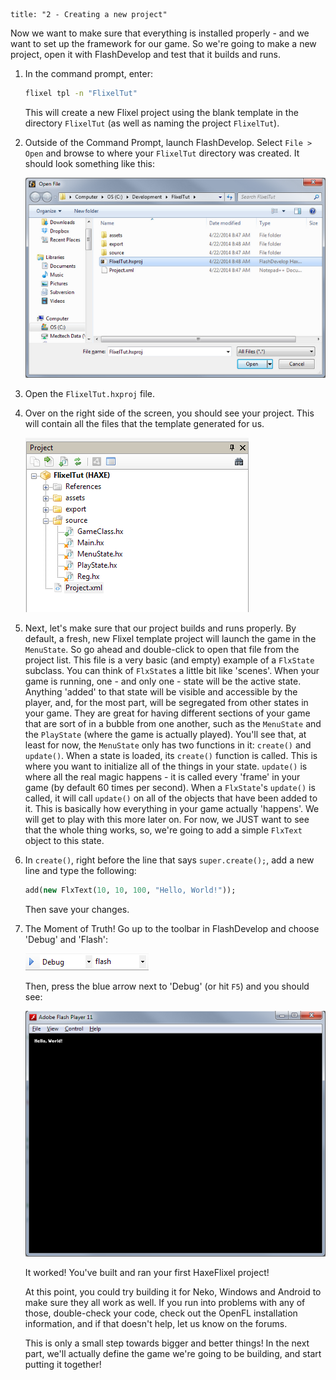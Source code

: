 ```
title: "2 - Creating a new project"
```

Now we want to make sure that everything is installed properly - and we want to set up the framework for our game. So we're going to make a new project, open it with FlashDevelop and test that it builds and runs.

1. In the command prompt, enter:

	```bash
	flixel tpl -n "FlixelTut"
	```
	This will create a new Flixel project using the blank template in the directory `FlixelTut` (as well as naming the project `FlixelTut`).
	
2. Outside of the Command Prompt, launch FlashDevelop. Select `File > Open` and browse to where your `FlixelTut` directory was created. It should look something like this:

	![](../images/01_tutorial/0001.png)

3. Open the `FlixelTut.hxproj` file.

4. Over on the right side of the screen, you should see your project. This will contain all the files that the template generated for us.

	![](../images/01_tutorial/0002.png)

5. Next, let's make sure that our project builds and runs properly. By default, a fresh, new Flixel template project will launch the game in the `MenuState`. So go ahead and double-click to open that file from the project list.
	This file is a very basic (and empty) example of a `FlxState` subclass. You can think of `FlxState`s a little bit like 'scenes'. When your game is running, one - and only one - state will be the active state. Anything 'added' to that state will be visible and accessible by the player, and, for the most part, will be segregated from other states in your game.
	They are great for having different sections of your game that are sort of in a bubble from one another, such as the 	`MenuState` and the `PlayState` (where the game is actually played).
	You'll see that, at least for now, the `MenuState` only has two functions in it: `create()` and `update()`.
	When a state is loaded, its `create()` function is called. This is where you want to initialize all of the things in your state.
	`update()` is where all the real magic happens - it is called every 'frame' in your game (by default 60 times per second). When a `FlxState`'s `update()` is called, it will call `update()` on all of the objects that have been added to it. This is basically how everything in your game actually 'happens'. We will get to play with this more later on.
	For now, we JUST want to see that the whole thing works, so, we're going to add a simple `FlxText` object to this state.

6. In `create()`, right before the line that says `super.create();`, add a new line and type the following:

	```haxe
	add(new FlxText(10, 10, 100, "Hello, World!"));
	```
	Then save your changes.

7. The Moment of Truth! Go up to the toolbar in FlashDevelop and choose 'Debug' and 'Flash':

	![](../images/01_tutorial/0002b.png)

	Then, press the blue arrow next to 'Debug' (or hit `F5`) and you should see:
	
	![](../images/01_tutorial/0003.png)

	It worked! You've built and ran your first HaxeFlixel project!

	At this point, you could try building it for Neko, Windows and Android to make sure they all work as well. If you run into problems with any of those, double-check your code, check out the OpenFL installation information, and if that doesn't help, let us know on the forums.

	This is only a small step towards bigger and better things! In the next part, we'll actually define the game we're going to be building, and start putting it together!
